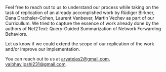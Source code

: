 Feel free to reach out to us to understand our process while taking on the task of replication of an already accomplished work
by Rüdiger Birkner, Dana Drachsler-Cohen, Laurent Vanbever, Martin Vechev as part of our Curricullum. We tried to capture the 
essence of work already done by the authors of Net2Text: Query-Guided Summarization of Network Forwarding Behaviors. 

Let us know if we could extend the scope of our replication of the work and/or improve our implementation.

You can reach out to us at aryatejas2@gmail.com, vaibhav.joshi231@gmail.com. 
